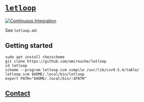 # [`letloop`](https://github.com/amirouche/letloop)

[![Continuous Integration](https://github.com/amirouche/letloop/actions/workflows/continuous-integration.yaml/badge.svg)](https://github.com/amirouche/letloop/actions/workflows/continuous-integration.yaml)

See `letloop.md`:

## Getting started

```shell
sudo apt install chezscheme
git clone https://github.com/amirouche/letloop
cd letloop
scheme --program letloop.scm compile /usr/lib/csv9.5.4/ta6le/ letloop.scm $HOME/.local/bin/letloop
export PATH="$HOME/.local/bin/:$PATH"
```

## [Contact](mailto:amirouche@hyper.dev)
